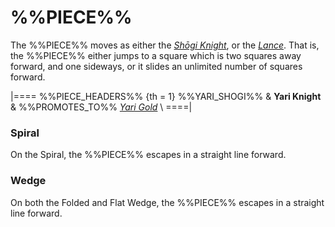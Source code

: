 # %%PIECE%%

The %%PIECE%% moves as either the [*Sh&#x14d;gi Knight*](shogi_knight.html),
or the [*Lance*](lance.html). That is, the %%PIECE%% either jumps to
a square which is two squares away forward, and one sideways, or it
slides an unlimited number of squares forward.

|====
%%PIECE_HEADERS%%
{th = 1}  %%YARI_SHOGI%%
       &  **Yari Knight**
       &  %%PROMOTES_TO%% [*Yari Gold*](yari_gold.html) \\
====|

### Spiral

On the Spiral, the %%PIECE%% escapes in a straight line forward.

### Wedge

On both the Folded and Flat Wedge, the %%PIECE%% escapes in a
straight line forward.
